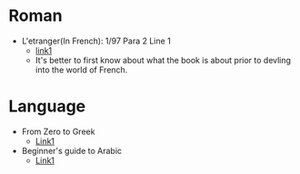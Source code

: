 # Roman
- L'etranger(In French): 1/97  Para 2 Line 1
  - [link1](https://www.anthropomada.com/bibliotheque/CAMUS-Letranger.pdf)
  - It's better to first know about what the book is about prior to devling into the world of French.


# Language
- From Zero to Greek
  - [Link1](http://www.dramata.com/ACL_2008_Zero_to_Greek_workshop.pdf)
- Beginner's guide to Arabic
  - [Link1](https://www.learnarabiconline.com/Beginners_Guide_To_Arabic.pdf)